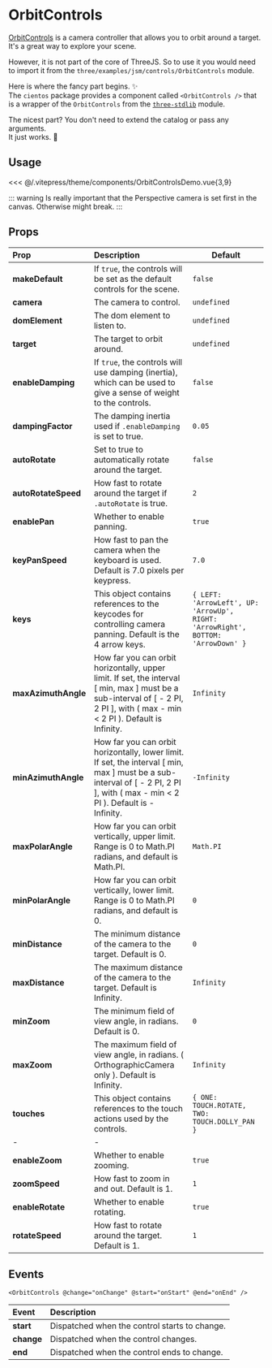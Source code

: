 # OrbitControls

<DocsDemo>
  <OrbitControlsDemo />
</DocsDemo>


[OrbitControls](https://threejs.org/docs/index.html?q=orbit#examples/en/controls/OrbitControls) is a camera controller that allows you to orbit around a target. It's a great way to explore your scene.

However, it is not part of the core of ThreeJS. So to use it you would need to import it from the `three/examples/jsm/controls/OrbitControls` module.

Here is where the fancy part begins. ✨  
The `cientos` package provides a component called `<OrbitControls />` that is a wrapper of the `OrbitControls` from the [`three-stdlib`](https://github.com/pmndrs/three-stdlib) module.

The nicest part? You don't need to extend the catalog or pass any arguments.  
It just works. 💯

## Usage

<<< @/.vitepress/theme/components/OrbitControlsDemo.vue{3,9}

::: warning
Is really important that the Perspective camera is set first in the canvas. Otherwise might break.
:::

## Props

| Prop                | Description                                                                                                                                                                      | Default                                                                          |
| :------------------ | :------------------------------------------------------------------------------------------------------------------------------------------------------------------------------- | -------------------------------------------------------------------------------- |
| **makeDefault**     | If `true`, the controls will be set as the default controls for the scene.                                                                                                       | `false`                                                                          |
| **camera**          | The camera to control.                                                                                                                                                           | `undefined`                                                                      |
| **domElement**      | The dom element to listen to.                                                                                                                                                    | `undefined`                                                                      |
| **target**          | The target to orbit around.                                                                                                                                                      | `undefined`                                                                      |
| **enableDamping**   | If `true`, the controls will use damping (inertia), which can be used to give a sense of weight to the controls.                                                                 | `false`                                                                          |
| **dampingFactor**   | The damping inertia used if `.enableDamping` is set to true.                                                                                                                     | `0.05`                                                                           |
| **autoRotate**      | Set to true to automatically rotate around the target.                                                                                                                           | `false`                                                                          |
| **autoRotateSpeed** | How fast to rotate around the target if `.autoRotate` is true.                                                                                                                   | `2`                                                                              |
| **enablePan**       | Whether to enable panning.                                                                                                                                                       | `true`                                                                           |
| **keyPanSpeed**     | How fast to pan the camera when the keyboard is used. Default is 7.0 pixels per keypress.                                                                                        | `7.0`                                                                            |
| **keys**            | This object contains references to the keycodes for controlling camera panning. Default is the 4 arrow keys.                                                                     | `{ LEFT: 'ArrowLeft', UP: 'ArrowUp', RIGHT: 'ArrowRight', BOTTOM: 'ArrowDown' }` |
| **maxAzimuthAngle** | How far you can orbit horizontally, upper limit. If set, the interval [ min, max ] must be a sub-interval of [ - 2 PI, 2 PI ], with ( max - min < 2 PI ). Default is Infinity.   | `Infinity`                                                                       |
| **minAzimuthAngle** | How far you can orbit horizontally, lower limit. If set, the interval [ min, max ] must be a sub-interval of [ - 2 PI, 2 PI ], with ( max - min < 2 PI ). Default is - Infinity. | `-Infinity`                                                                      |
| **maxPolarAngle**   | How far you can orbit vertically, upper limit. Range is 0 to Math.PI radians, and default is Math.PI.                                                                            | `Math.PI`                                                                        |
| **minPolarAngle**   | How far you can orbit vertically, lower limit. Range is 0 to Math.PI radians, and default is 0.                                                                                  | `0`                                                                              |
| **minDistance**     | The minimum distance of the camera to the target. Default is 0.                                                                                                                  | `0`                                                                              |
| **maxDistance**     | The maximum distance of the camera to the target. Default is Infinity.                                                                                                           | `Infinity`                                                                       |
| **minZoom**         | The minimum field of view angle, in radians. Default is 0.                                                                                                                       | `0`                                                                              |
| **maxZoom**         | The maximum field of view angle, in radians. ( OrthographicCamera only ). Default is Infinity.                                                                                   | `Infinity`                                                                       |
| **touches**         | This object contains references to the touch actions used by the controls.                                                                                                       | `{ ONE: TOUCH.ROTATE, TWO: TOUCH.DOLLY_PAN }`                                    |
| -                   | -                                                                                                                                                                                |
| **enableZoom**      | Whether to enable zooming.                                                                                                                                                       | `true`                                                                           |
| **zoomSpeed**       | How fast to zoom in and out. Default is 1.                                                                                                                                       | `1`                                                                              |
| **enableRotate**    | Whether to enable rotating.                                                                                                                                                      | `true`                                                                           |
| **rotateSpeed**     | How fast to rotate around the target. Default is 1.                                                                                                                              | `1`                                                                              |

## Events

```vue
<OrbitControls @change="onChange" @start="onStart" @end="onEnd" />
```

| Event      | Description                                   |
| :--------- | :-------------------------------------------- |
| **start**  | Dispatched when the control starts to change. |
| **change** | Dispatched when the control changes.          |
| **end**    | Dispatched when the control ends to change.   |
